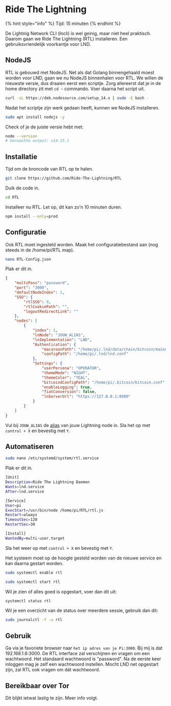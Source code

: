 # Ride The Lightning

{% hint style="info" %}
Tijd: 15 minuten
{% endhint %}

De Lightnig Network CLI \(lncli\) is wel geinig, maar niet heel praktisch. Daarom gaan we Ride The Lightning \(RTL\) installeren. Een gebruiksvriendelijk voorkantje voor LND.

## NodeJS

RTL is gebouwd met NodeJS. Net als dat Golang binnengehaald moest worden voor LND, gaan we nu NodeJS binnenhalen voor RTL. We willen de nieuwste versie, dus draaien eerst een scriptje. Zorg allereerst dat je in de home directory zit met `cd ~` commando. Voer daarna het script uit.

```bash
curl -sL https://deb.nodesource.com/setup_14.x | sudo -E bash -
```

Nadat het scriptje zijn werk gedaan heeft, kunnen we NodeJS installeren.

```bash
sudo apt install nodejs -y
```

Check of je de juiste versie hebt met:

```bash
node --version
# Verwachte output: v14.15.1
```

## Installatie

Tijd om de broncode van RTL op te halen.

```bash
git clone https://github.com/Ride-The-Lightning/RTL
```

Duik de code in.

```bash
cd RTL
```

Installeer nu RTL. Let op, dit kan zo'n 10 minuten duren.

```bash
npm install --only=prod
```

## Configuratie

Ook RTL moet ingesteld worden. Maak het configuratiebestand aan \(nog steeds in de /home/pi/RTL map\).

```bash
nano RTL-Config.json
```

Plak er dit in.

```json
{
	"multiPass": "password",
	"port": "3000",
	"defaultNodeIndex": 1,
	"SSO": {
		"rtlSSO": 0,
		"rtlCookiePath": "",
		"logoutRedirectLink": ""
	},
	"nodes": [
		{
			"index": 1,
			"lnNode": "JOUW_ALIAS",
			"lnImplementation": "LND",
			"Authentication": {
				"macaroonPath": "/home/pi/.lnd/data/chain/bitcoin/mainnet",
				"configPath": "/home/pi/.lnd/lnd.conf"
			},
			"Settings": {
				"userPersona": "OPERATOR",
				"themeMode": "NIGHT",
				"themeColor": "TEAL",
				"bitcoindConfigPath": "/home/pi/.bitcoin/bitcoin.conf",
				"enableLogging": true,
				"fiatConversion": false,
				"lnServerUrl": "https://127.0.0.1:8080"
			}
		}
	]
}
```

Vul bij `JOUW_ALIAS` de [alias](https://node.bitdeal.nl/lightning/configuratie) van jouw Lightning node in.
Sla het op met `control + X` en bevestig met `Y`.

## Automatiseren

```bash
sudo nano /etc/systemd/system/rtl.service
```

Plak er dit in.

```bash
[Unit]
Description=Ride The Lightning Daemon
Wants=lnd.service
After=lnd.service

[Service]
User=pi
ExecStart=/usr/bin/node /home/pi/RTL/rtl.js
Restart=always
TimeoutSec=120
RestartSec=30

[Install]
WantedBy=multi-user.target
```

Sla het weer op met `control + X` en bevestig met `Y`.

Het systeem moet op de hoogte gesteld worden van de nieuwe service en kan daarna gestart worden.

```bash
sudo systemctl enable rtl
```

```bash
sudo systemctl start rtl
```

Wil je zien of alles goed is opgestart, voer dan dit uit:

```bash
systemctl status rtl
```

Wil je een overzicht van de status over meerdere sessie, gebruik dan dit:

```bash
sudo journalctl -f -u rtl
```

## Gebruik

Ga via je favoriete browser naar `het ip adres van je Pi:3000`. Bij mij is dat 192.168.1.6:3000. De RTL interface zal verschijnen en vragen om een wachtwoord. Het standaard wachtwoord is "password". Na de eerste keer inloggen mag je zelf een wachtwoord instellen. Mocht LND net opgestart zijn, zal RTL ook vragen om dát wachtwoord.

## Bereikbaar over Tor

Dit blijkt ietwat lastig te zijn. Meer info volgt.
